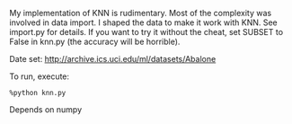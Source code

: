 My implementation of KNN is rudimentary. Most of the complexity was involved in data import. I shaped the data to make it work with KNN. See import.py for details. If you want to try it without the cheat, set SUBSET to False in knn.py (the accuracy will be horrible).

Date set: http://archive.ics.uci.edu/ml/datasets/Abalone

To run, execute:

	%python knn.py

Depends on numpy

